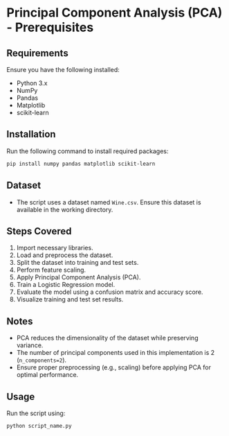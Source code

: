 # Principal Component Analysis (PCA) - Prerequisites

## Requirements
Ensure you have the following installed:

- Python 3.x
- NumPy
- Pandas
- Matplotlib
- scikit-learn

## Installation
Run the following command to install required packages:
```sh
pip install numpy pandas matplotlib scikit-learn
```

## Dataset
- The script uses a dataset named `Wine.csv`. Ensure this dataset is available in the working directory.

## Steps Covered
1. Import necessary libraries.
2. Load and preprocess the dataset.
3. Split the dataset into training and test sets.
4. Perform feature scaling.
5. Apply Principal Component Analysis (PCA).
6. Train a Logistic Regression model.
7. Evaluate the model using a confusion matrix and accuracy score.
8. Visualize training and test set results.

## Notes
- PCA reduces the dimensionality of the dataset while preserving variance.
- The number of principal components used in this implementation is 2 (`n_components=2`).
- Ensure proper preprocessing (e.g., scaling) before applying PCA for optimal performance.

## Usage
Run the script using:
```sh
python script_name.py